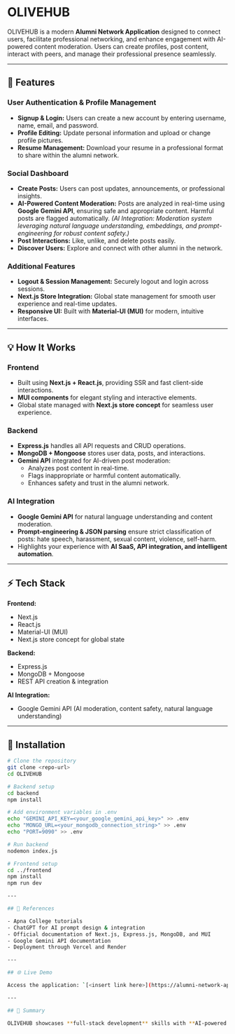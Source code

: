# OLIVEHUB

OLIVEHUB is a modern **Alumni Network Application** designed to connect users, facilitate professional networking, and enhance engagement with AI-powered content moderation. Users can create profiles, post content, interact with peers, and manage their professional presence seamlessly.

---

## 🚀 Features

### User Authentication & Profile Management
- **Signup & Login:** Users can create a new account by entering username, name, email, and password.  
- **Profile Editing:** Update personal information and upload or change profile pictures.  
- **Resume Management:** Download your resume in a professional format to share within the alumni network.

### Social Dashboard
- **Create Posts:** Users can post updates, announcements, or professional insights.  
- **AI-Powered Content Moderation:** Posts are analyzed in real-time using **Google Gemini API**, ensuring safe and appropriate content. Harmful posts are flagged automatically. *(AI Integration: Moderation system leveraging natural language understanding, embeddings, and prompt-engineering for robust content safety.)*  
- **Post Interactions:** Like, unlike, and delete posts easily.  
- **Discover Users:** Explore and connect with other alumni in the network.  

### Additional Features
- **Logout & Session Management:** Securely logout and login across sessions.  
- **Next.js Store Integration:** Global state management for smooth user experience and real-time updates.  
- **Responsive UI:** Built with **Material-UI (MUI)** for modern, intuitive interfaces.  

---

## 💡 How It Works

### Frontend
- Built using **Next.js + React.js**, providing SSR and fast client-side interactions.  
- **MUI components** for elegant styling and interactive elements.  
- Global state managed with **Next.js store concept** for seamless user experience.  

### Backend
- **Express.js** handles all API requests and CRUD operations.  
- **MongoDB + Mongoose** stores user data, posts, and interactions.  
- **Gemini API** integrated for AI-driven post moderation:
  - Analyzes post content in real-time.
  - Flags inappropriate or harmful content automatically.
  - Enhances safety and trust in the alumni network.

### AI Integration
- **Google Gemini API** for natural language understanding and content moderation.  
- **Prompt-engineering & JSON parsing** ensure strict classification of posts: hate speech, harassment, sexual content, violence, self-harm.  
- Highlights your experience with **AI SaaS, API integration, and intelligent automation**.

---

## ⚡ Tech Stack

**Frontend:**  
- Next.js  
- React.js  
- Material-UI (MUI)  
- Next.js store concept for global state  

**Backend:**  
- Express.js  
- MongoDB + Mongoose  
- REST API creation & integration  

**AI Integration:**  
- Google Gemini API (AI moderation, content safety, natural language understanding)  

---

## 📌 Installation

```bash
# Clone the repository
git clone <repo-url>
cd OLIVEHUB

# Backend setup
cd backend
npm install

# Add environment variables in .env
echo "GEMINI_API_KEY=<your_google_gemini_api_key>" >> .env
echo "MONGO_URL=<your_mongodb_connection_string>" >> .env
echo "PORT=9090" >> .env

# Run backend
nodemon index.js

# Frontend setup
cd ../frontend
npm install
npm run dev

---

## 🔗 References

- Apna College tutorials
- ChatGPT for AI prompt design & integration
- Official documentation of Next.js, Express.js, MongoDB, and MUI
- Google Gemini API documentation
- Deployment through Vercel and Render

---

## 🌐 Live Demo

Access the application: `[<insert link here>](https://alumni-network-app-t6l9.vercel.app/)`

---

## 🎯 Summary

OLIVEHUB showcases **full-stack development** skills with **AI-powered SaaS integration** for content moderation. By combining social networking features with real-time AI moderation using Google Gemini, it provides a **safe, professional, and interactive alumni platform**. This project highlights expertise in **frontend development, backend API creation, database management, state management, and AI integration**.



